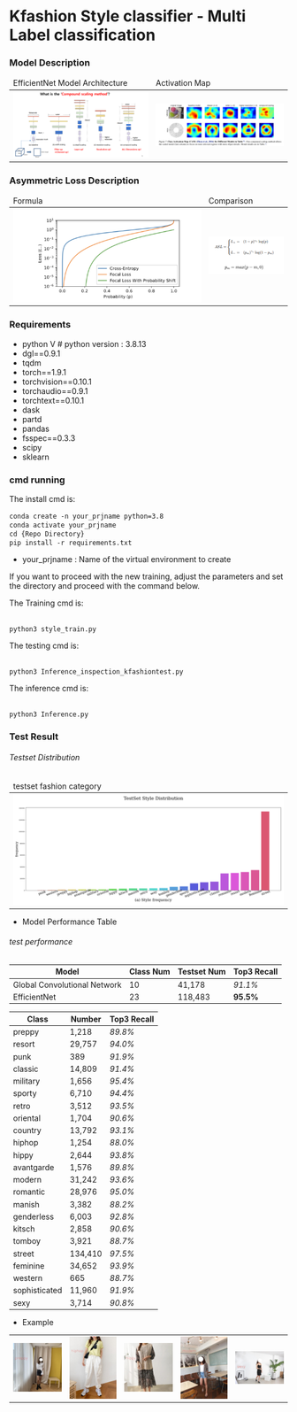 # Kfashion Style classifier - Multi Label classification

### Model Description 
<table>
    <thead>
        <tr>
            <td>EfficientNet Model Architecture</td>
            <td>Activation Map</td>
        </tr>
    </thead>
    <tbody>
        <tr>
            <td><img src="https://github.com/hyunyongPark/StyleClassifier/blob/main/img/architecture.png"/></td>
            <td><img src="https://github.com/hyunyongPark/StyleClassifier/blob/main/img/act_map.png"/></td>
        </tr>
    </tbody>
</table>

### Asymmetric Loss Description 
<table>
    <thead>
        <tr>
            <td>Formula</td>
            <td>Comparison</td>
        </tr>
    </thead>
    <tbody>
        <tr>
            <td><img src="https://github.com/hyunyongPark/StyleClassifier/blob/main/img/asym_ex1.png"/></td>
            <td><img src="https://github.com/hyunyongPark/StyleClassifier/blob/main/img/asym_ex2.PNG"/></td>
        </tr>
    </tbody>
</table>



### Requirements
- python V  # python version : 3.8.13
- dgl==0.9.1
- tqdm
- torch==1.9.1
- torchvision==0.10.1
- torchaudio==0.9.1
- torchtext==0.10.1
- dask
- partd
- pandas
- fsspec==0.3.3
- scipy
- sklearn



### cmd running

The install cmd is:
```
conda create -n your_prjname python=3.8
conda activate your_prjname
cd {Repo Directory}
pip install -r requirements.txt
```
- your_prjname : Name of the virtual environment to create


If you want to proceed with the new training, adjust the parameters and set the directory and proceed with the command below.

The Training cmd is:
```

python3 style_train.py 

```

The testing cmd is: 
```

python3 Inference_inspection_kfashiontest.py 

```

The inference cmd is: 
```

python3 Inference.py 

```

### Test Result

###### Testset Distribution
<table>
    <thead>
        <tr>
            <td>testset fashion category</td>
        </tr>
    </thead>
    <tbody>
        <tr>
            <td><img src="https://github.com/hyunyongPark/StyleClassifier/blob/main/img/distribution.png"/></td>
        </tr>
    </tbody>
</table>


- Model Performance Table

###### test performance
|Model|Class Num|Testset Num|Top3 Recall|
|---|---|---|---|
|Global Convolutional Network|10|41,178|*91.1%*|
|EfficientNet|23|118,483|**95.5%**|

|Class|Number|Top3 Recall|
|---|---|---|
|preppy|1,218|*89.8%*|
|resort|29,757|*94.0%*|
|punk|389|*91.9%*|
|classic|14,809|*91.4%*|
|military|1,656|*95.4%*|
|sporty|6,710|*94.4%*|
|retro|3,512|*93.5%*|
|oriental|1,704|*90.6%*|
|country|13,792|*93.1%*|
|hiphop|1,254|*88.0%*|
|hippy|2,644|*93.8%*|
|avantgarde|1,576|*89.8%*|
|modern|31,242|*93.6%*|
|romantic|28,976|*95.0%*|
|manish|3,382|*88.2%*|
|genderless|6,003|*92.8%*|
|kitsch|2,858|*90.6%*|
|tomboy|3,921|*88.7%*|
|street|134,410|*97.5%*|
|feminine|34,652|*93.9%*|
|western|665|*88.7%*|
|sophisticated|11,960|*91.9%*|
|sexy|3,714|*90.8%*|


- Example 
<table>
    <tbody>
        <tr>
            <td><img src="https://github.com/hyunyongPark/StyleClassifier/blob/main/img/ex1.png"/></td>
            <td><img src="https://github.com/hyunyongPark/StyleClassifier/blob/main/img/ex2.png"/></td>
            <td><img src="https://github.com/hyunyongPark/StyleClassifier/blob/main/img/ex3.png"/></td>
            <td><img src="https://github.com/hyunyongPark/StyleClassifier/blob/main/img/ex4.png"/></td>
            <td><img src="https://github.com/hyunyongPark/StyleClassifier/blob/main/img/ex5.png"/></td>
        </tr>
    </tbody>
</table>
